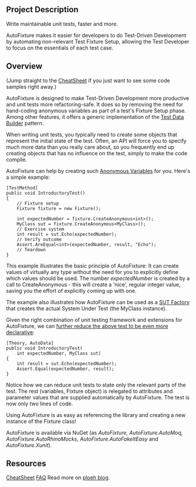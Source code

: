 ## Project Description ##

Write maintainable unit tests, faster and more.

AutoFixture makes it easier for developers to do Test-Driven Development by automating non-relevant Test Fixture Setup, allowing the Test Developer to focus on the essentials of each test case.

## Overview ##

(Jump straight to the [CheatSheet](https://github.com/AutoFixture/AutoFixture/wiki/Cheat-Sheet) if you just want to see some code samples right away.)

AutoFixture is designed to make Test-Driven Development more productive and unit tests more refactoring-safe. It does so by removing the need for hand-coding anonymous variables as part of a test's Fixture Setup phase. Among other features, it offers a generic implementation of the [Test Data Builder](http://www.natpryce.com/articles/000714.html) pattern.

When writing unit tests, you typically need to create some objects that represent the initial state of the test. Often, an API will force you to specify much more data than you really care about, so you frequently end up creating objects that has no influence on the test, simply to make the code compile.

AutoFixture can help by creating such [Anonymous Variables](http://blogs.msdn.com/ploeh/archive/2008/11/17/anonymous-variables.aspx) for you. Here's a simple example:

    [TestMethod]
    public void IntroductoryTest()
    {
        // Fixture setup
        Fixture fixture = new Fixture();

        int expectedNumber = fixture.CreateAnonymous<int>();
        MyClass sut = fixture.CreateAnonymous<MyClass>();
        // Exercise system
        int result = sut.Echo(expectedNumber);
        // Verify outcome
        Assert.AreEqual<int>(expectedNumber, result, "Echo");
        // Teardown
    }

This example illustrates the basic principle of AutoFixture: It can create values of virtually any type without the need for you to explicitly define which values should be used. The number *expectedNumber* is created by a call to CreateAnonymous<T> - this will create a 'nice', regular integer value, saving you the effort of explicitly coming up with one.

The example also illustrates how AutoFixture can be used as a [SUT Factory](http://blog.ploeh.dk/2009/02/13/SUTFactory.aspx) that creates the actual System Under Test (the MyClass instance).

Given the right combination of unit testing framework and extensions for AutoFixture, we can [further reduce the above test to be even more declarative](http://blog.ploeh.dk/2010/10/08/AutoDataTheoriesWithAutoFixture.aspx):

    [Theory, AutoData]
    public void IntroductoryTest(
        int expectedNumber, MyClass sut)
    {
        int result = sut.Echo(expectedNumber);
        Assert.Equal(expectedNumber, result);
    }

Notice how we can reduce unit tests to state only the relevant parts of the test. The rest (variables, Fixture object) is relegated to attributes and parameter values that are supplied automatically by AutoFixture. The test is now only two lines of code.

Using AutoFixture is as easy as referencing the library and creating a new instance of the Fixture class!

AutoFixture is available via NuGet (as *AutoFixture, AutoFixture.AutoMoq, AutoFixture.AutoRhinoMocks, AutoFixture.AutoFakeItEasy* and *AutoFixture.Xunit*).

## Resources ##

[CheatSheet](https://github.com/AutoFixture/AutoFixture/wiki/Cheat-Sheet)
[FAQ](https://github.com/AutoFixture/AutoFixture/wiki/FAQ)
Read more on [ploeh blog](http://blog.ploeh.dk/CategoryView,category,AutoFixture.aspx).
